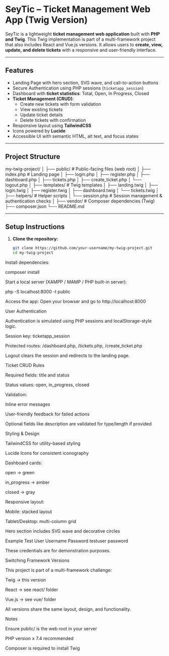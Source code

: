 # SeyTic – Ticket Management Web App (Twig Version)

SeyTic is a lightweight **ticket management web application** built with **PHP and Twig**. This Twig implementation is part of a multi-framework project that also includes React and Vue.js versions. It allows users to **create, view, update, and delete tickets** with a responsive and user-friendly interface.

---

## **Features**

- Landing Page with hero section, SVG wave, and call-to-action buttons
- Secure Authentication using PHP sessions (`ticketapp_session`)
- Dashboard with **ticket statistics**: Total, Open, In Progress, Closed
- **Ticket Management (CRUD)**:
  - Create new tickets with form validation
  - View existing tickets
  - Update ticket details
  - Delete tickets with confirmation
- Responsive layout using **TailwindCSS**
- Icons powered by **Lucide**
- Accessible UI with semantic HTML, alt text, and focus states

---

## **Project Structure**

my-twig-project/
│
├── public/ # Public-facing files (web root)
│ ├── index.php # Landing page
│ ├── login.php
│ ├── register.php
│ ├── dashboard.php
│ ├── tickets.php
│ ├── create_ticket.php
│ └── logout.php
│
├── templates/ # Twig templates
│ ├── landing.twig
│ ├── login.twig
│ ├── register.twig
│ ├── dashboard.twig
│ └── tickets.twig
│
├── helpers/ # Helper scripts
│ └── session.php # Session management & authentication checks
│
├── vendor/ # Composer dependencies (Twig)
├── composer.json
└── README.md


---

## **Setup Instructions**

1. **Clone the repository:**
   ```bash
   git clone https://github.com/your-username/my-twig-project.git
   cd my-twig-project


Install dependencies:

composer install


Start a local server (XAMPP / MAMP / PHP built-in server):

php -S localhost:8000 -t public


Access the app:
Open your browser and go to http://localhost:8000

User Authentication

Authentication is simulated using PHP sessions and localStorage-style logic.

Session key: ticketapp_session

Protected routes: /dashboard.php, /tickets.php, /create_ticket.php

Logout clears the session and redirects to the landing page.

Ticket CRUD Rules

Required fields: title and status

Status values: open, in_progress, closed

Validation:

Inline error messages

User-friendly feedback for failed actions

Optional fields like description are validated for type/length if provided

Styling & Design

TailwindCSS for utility-based styling

Lucide Icons for consistent iconography

Dashboard cards:

open → green

in_progress → amber

closed → gray

Responsive layout:

Mobile: stacked layout

Tablet/Desktop: multi-column grid

Hero section includes SVG wave and decorative circles

Example Test User
Username	Password
testuser	password

These credentials are for demonstration purposes.

Switching Framework Versions

This project is part of a multi-framework challenge:

Twig → this version

React → see react/ folder

Vue.js → see vue/ folder

All versions share the same layout, design, and functionality.

Notes

Ensure public/ is the web root in your server

PHP version ≥ 7.4 recommended

Composer is required to install Twig


